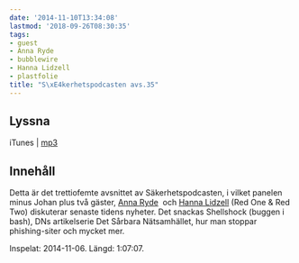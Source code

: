 ```yaml
---
date: '2014-11-10T13:34:08'
lastmod: '2018-09-26T08:30:35'
tags:
- guest
- Anna Ryde
- bubblewire
- Hanna Lidzell
- plastfolie
title: "S\xE4kerhetspodcasten avs.35"
---
```

## Lyssna

iTunes \| [mp3](http://traffic.libsyn.com/sakerhetspodcasten/sakpodcasten_1106_Ostrukturerat_mixdown.mp3)

## Innehåll

Detta är det trettiofemte avsnittet av Säkerhetspodcasten, i vilket panelen minus Johan plus två gäster, [Anna Ryde](https://twitter.com/bubblewire)  och [Hanna Lidzell](https://twitter.com/plastfolie)  (Red One & Red Two) diskuterar senaste tidens nyheter. Det snackas Shellshock (buggen i bash), DNs artikelserie Det Sårbara Nätsamhället, hur man stoppar phishing-siter och mycket mer.

Inspelat: 2014-11-06. Längd: 1:07:07.
